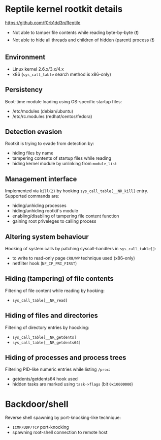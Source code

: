 # Reptile kernel rootkit details

https://github.com/f0rb1dd3n/Reptile

 - Not able to tamper file contents while reading byte-by-byte (:exclamation:)
 - Not able to hide all threads and children of hidden (parent) process (:exclamation:)

## Environment

- Linux kernel 2.6.x/3.x/4.x
- x86 (`sys_call_table` search method is x86-only)

## Persistency

Boot-time module loading using OS-specific startup files:
 - /etc/modules (debian/ubuntu)
 - /etc/rc.modules (redhat/centos/fedora)

## Detection evasion

Rootkit is trying to evade from detection by:
 - hiding files by name
 - tampering contents of startup files while reading
 - hiding kernel module by unlinking from `module_list`

## Management interface

Implemented via `kill(2)` by hooking `sys_call_table[__NR_kill]` entry. Supported commands are:
 - hiding/unhiding processes
 - hiding/unhiding rootkit's module
 - enabling/disabling of tampering file content function
 - gaining root priveleges to calling process

## Altering system behaviour

Hooking of system calls by patching syscall-handlers in `sys_call_table[]`:
 - to write to read-only page `CR0/WP` technique used (x86-only)
 - netfilter hook (`NF_IP_PRI_FIRST`)

## Hiding (tampering) of file contents

Filtering of file content while reading by hooking:
 - `sys_call_table[__NR_read]`

## Hiding of files and directories

Filtering of directory entries by hoocking:
 - `sys_call_table[__NR_getdents]`
 - `sys_call_table[__NR_getdents64]`

## Hiding of processes and process trees

Filtering PID-like numeric entries while listing `/proc`:
 - getdents/getdents64 hook used
 - hidden tasks are marked using `task->flags` (bit `0x10000000`)

# Backdoor/shell

Reverse shell spawning by port-knocking-like technique:
 - `ICMP/UDP/TCP` port-knocking
 - spawning root-shell connection to remote host
